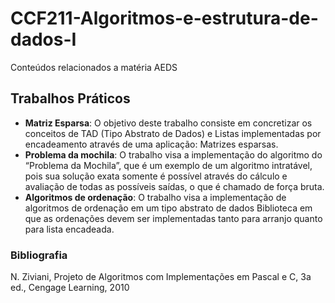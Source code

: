 # CCF211-Algoritmos-e-estrutura-de-dados-I
Conteúdos relacionados a matéria AEDS

## Trabalhos Práticos
- <b>Matriz Esparsa</b>: O objetivo deste trabalho consiste em concretizar os conceitos de TAD (Tipo Abstrato de Dados) e Listas
implementadas por encadeamento através de uma aplicação: Matrizes esparsas.
- <b>Problema da mochila</b>: O trabalho visa a implementação do algoritmo do “Problema da Mochila”, que é um exemplo de um
algoritmo intratável, pois sua solução exata somente é possível através do cálculo e avaliação de todas as
possíveis saídas, o que é chamado de força bruta.
- <b>Algoritmos de ordenação</b>: O trabalho visa a implementação de algoritmos de ordenação em um tipo abstrato de dados Biblioteca em que as ordenações devem ser implementadas tanto para arranjo quanto para lista encadeada.

### Bibliografia
N. Ziviani, Projeto de Algoritmos com Implementações em Pascal e C, 3a ed., Cengage Learning, 2010
